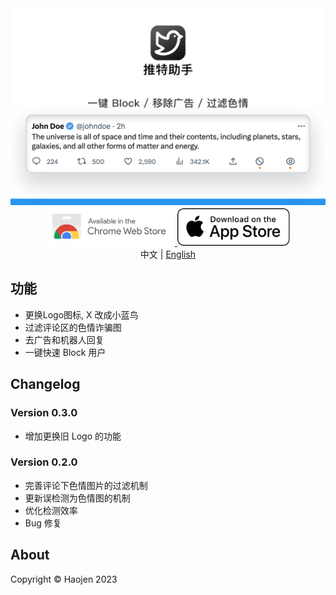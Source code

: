 <div align="center">
    <img src="./images/Helper-for-Twitter-zh.png" alt="">
</div>

<div align="center">
    <a href="https://chrome.google.com/webstore/detail/%E6%8E%A8%E7%89%B9%E5%8A%A9%E6%89%8B/bfliajokeloclanhljkkahefonnphilj">
        <img src="./images/chrome-webstore.svg" alt="" height="62">
    </a>
     <a href="https://itunes.apple.com/app/id6451361712">
        <img src="./images/Download_on_the_App_Store_Badge_US-UK_RGB_wht_092917.svg" height="60">
    </a>
</div>

<div align="center">
    <span>中文</span> | <a href="/README-en.md">English</a>
</div>

## 功能
- 更换Logo图标, X 改成小蓝鸟
- 过滤评论区的色情诈骗图
- 去广告和机器人回复
- 一键快速 Block 用户

## Changelog

### Version 0.3.0
- 增加更换旧 Logo 的功能

### Version 0.2.0
- 完善评论下色情图片的过滤机制
- 更新误检测为色情图的机制
- 优化检测效率
- Bug 修复

<h2>About</h2>
Copyright © Haojen 2023
